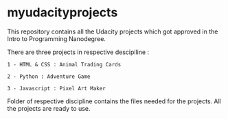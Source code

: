 # myudacityprojects

This repository contains all the Udacity projects which got approved in the Intro to Programming Nanodegree.
  
  There are three projects in respective descipiline :
  
    1 - HTML & CSS : Animal Trading Cards
    
    2 - Python : Adventure Game
    
    3 - Javascript : Pixel Art Maker
    
Folder of respective discipline contains the files needed for the projects. All the projects are ready to use.
